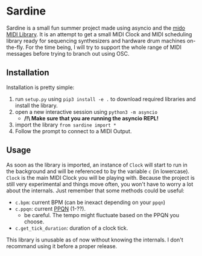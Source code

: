 # Sardine

Sardine is a small fun summer project made using asyncio and the [mido MIDI Library](https://github.com/mido/mido). It is an attempt to get a small MIDI Clock and MIDI scheduling library ready for sequencing synthesizers and hardware drum machines on-the-fly. For the time being, I will try to support the whole range of MIDI messages before trying to branch out using OSC.

## Installation

Installation is pretty simple:
1) run `setup.py` using `pip3 install -e .` to download required libraries and install the library.
2) open a new interactive session using `python3 -m asyncio`
   - **/!\\ Make sure that you are running the asyncio REPL!**
3) import the library `from sardine import *`
4) Follow the prompt to connect to a MIDI Output.

## Usage

As soon as the library is imported, an instance of `Clock` will start to run in the background and will be referenced to by the variable `c` (in lowercase). `Clock` is the main MIDI Clock you will be playing with. Because the project is still very experimental and things move often, you won't have to worry a lot about the internals. Just remember that some methods could be useful:
* `c.bpm`: current BPM (can be inexact depending on your `ppqn`)
* `c.ppqn`: current [PPQN](https://en.wikipedia.org/wiki/Pulses_per_quarter_note) (1-??).
  - be careful. The tempo might fluctuate based on the PPQN you choose.
* `c.get_tick_duration`: duration of a clock tick.

This library is unusable as of now without knowing the internals. I don't recommand using it before a proper release.
